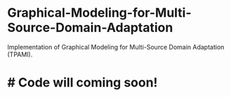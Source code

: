 # Graphical-Modeling-for-Multi-Source-Domain-Adaptation
Implementation of Graphical Modeling for Multi-Source Domain Adaptation (TPAMI).


# #  Code will coming soon!
